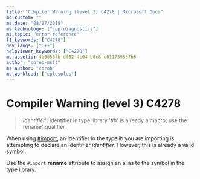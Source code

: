 ```yaml
---
title: "Compiler Warning (level 3) C4278 | Microsoft Docs"
ms.custom: ""
ms.date: "08/27/2018"
ms.technology: ["cpp-diagnostics"]
ms.topic: "error-reference"
f1_keywords: ["C4278"]
dev_langs: ["C++"]
helpviewer_keywords: ["C4278"]
ms.assetid: 4b6053fb-df62-4c04-b6c8-c011759557b8
author: "corob-msft"
ms.author: "corob"
ms.workload: ["cplusplus"]
---
```

# Compiler Warning (level 3) C4278

> '*identifier*': identifier in type library '*tlb*' is already a macro; use the 'rename' qualifier

When using [#import](../../preprocessor/hash-import-directive-cpp.md), an identifier in the typelib you are importing is attempting to declare an identifier *identifier*. However, this is already a valid symbol.

Use the `#import` **rename** attribute to assign an alias to the symbol in the type library.